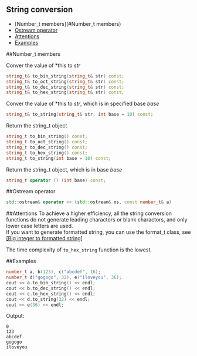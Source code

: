 String conversion
-------------

 * [Number_t members](#Number_t members)
 * [Ostream operator](#ostream-operator)
 * [Attentions](#attentions)
 * [Examples](#examples)

##Number_t members

Conver the value of *this to _str_
```C++
string_t& to_bin_string(string_t& str) const;
string_t& to_oct_string(string_t& str) const;
string_t& to_dec_string(string_t& str) const;
string_t& to_hex_string(string_t& str) const;
```

Conver the value of *this to _str_, which is in specified base _base_
```C++
string_t& to_string(string_t& str, int base = 10) const;
```

Return the string_t object
```C++
string_t to_bin_string() const;
string_t to_oct_string() const;
string_t to_dec_string() const;
string_t to_hex_string() const;
string_t to_string(int base = 10) const;
```

Return the string_t object, which is in base _base_
```C++
string_t operator () (int base) const;
```

##Ostream operator

```C++
std::ostream& operator << (std::ostream& os, const number_t& a)
```

##Attentions
To achieve a higher efficiency, all the string conversion functions do not generate leading charactors or blank charactors, and only lower case letters are used.  
If you want to generate formatted string, you can use the format_t class, see [\[Big integer to formatted string\]](https://github.com/brotherbeer/mydocument/blob/master/mynum/Formatted-output.md)

The time complexity of `to_hex_string` function is the lowest.

##Examples
```C++
number_t a, b(123), c("abcdef", 16);
number_t d("gogogo", 32), e("iloveyou", 36);
cout << a.to_bin_string() << endl;
cout << b.to_dec_string() << endl;
cout << c.to_hex_string() << endl;
cout << d.to_string(32) << endl;
cout << e(36) << endl;
```
Output:
```
0
123
abcdef
gogogo
iloveyou
```
